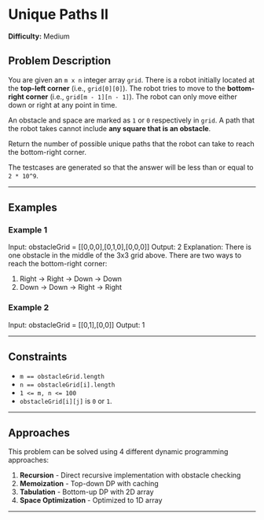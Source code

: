 # Unique Paths II

**Difficulty:** Medium

## Problem Description

You are given an `m x n` integer array `grid`. There is a robot initially located at the **top-left corner** (i.e., `grid[0][0]`). The robot tries to move to the **bottom-right corner** (i.e., `grid[m - 1][n - 1]`). The robot can only move either down or right at any point in time.

An obstacle and space are marked as `1` or `0` respectively in `grid`. A path that the robot takes cannot include **any square that is an obstacle**.

Return the number of possible unique paths that the robot can take to reach the bottom-right corner.

The testcases are generated so that the answer will be less than or equal to `2 * 10^9`.

---

## Examples

### Example 1
Input: obstacleGrid = [[0,0,0],[0,1,0],[0,0,0]]
Output: 2
Explanation: There is one obstacle in the middle of the 3x3 grid above.
There are two ways to reach the bottom-right corner:
1. Right -> Right -> Down -> Down
2. Down -> Down -> Right -> Right

### Example 2
Input: obstacleGrid = [[0,1],[0,0]]
Output: 1

---

## Constraints

- `m == obstacleGrid.length`
- `n == obstacleGrid[i].length`
- `1 <= m, n <= 100`
- `obstacleGrid[i][j]` is `0` or `1`.

---

## Approaches

This problem can be solved using 4 different dynamic programming approaches:

1. **Recursion** - Direct recursive implementation with obstacle checking
2. **Memoization** - Top-down DP with caching
3. **Tabulation** - Bottom-up DP with 2D array
4. **Space Optimization** - Optimized to 1D array

---
